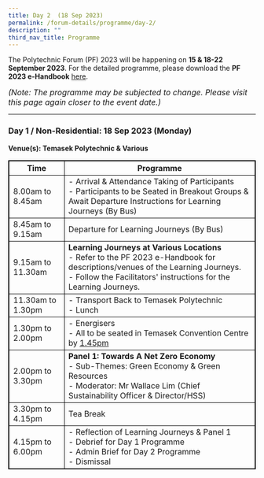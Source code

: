 ```yaml
---
title: Day 2  (18 Sep 2023)
permalink: /forum-details/programme/day-2/
description: ""
third_nav_title: Programme
---
```

The Polytechnic Forum (PF) 2023 will be happening on **15 &amp; 18-22 September 2023**. For the detailed programme, please download the&nbsp;**PF 2023 e-Handbook** [here](/files/polytechnic%20forum%202023%20-%20e-handbook.pdf).

<font size="-0.5"><i>(Note: The programme may be subjected to change. Please visit this page again closer to the event date.)</i></font>
<hr>

### **Day 1 / Non-Residential: 18 Sep 2023 (Monday)**
<b>Venue(s): Temasek Polytechnic &amp; Various</b>


<style>
table, th, td {
  border:1px solid black;
}
</style>

<table style="width:100%">
  <tbody><tr>
    <th>Time</th>
    <th>Programme</th>
  </tr>
  <tr>
    <td>8.00am to 8.45am</td>
    <td>- Arrival &amp; Attendance Taking of Participants<br>- Participants to be Seated in Breakout Groups &amp; Await Departure Instructions for Learning Journeys (By Bus)</td>
  </tr>
  <tr>
    <td>8.45am to 9.15am</td>
		<td>Departure for Learning Journeys (By Bus)<br></td>
  </tr>
		<tr>
    <td>9.15am to 11.30am</td>
			<td><b>Learning Journeys at Various Locations</b><br>- Refer to the PF 2023 e-Handbook for descriptions/venues of the Learning Journeys.<br>- Follow the Facilitators' instructions for the Learning Journeys.</td>
  </tr>
  <tr>
		<td>11.30am to 1.30pm</td>
    <td>- Transport Back to Temasek Polytechnic<br>- Lunch</td>
  </tr>
  <tr>
		<td>1.30pm to 2.00pm</td>
    <td>- Energisers<br>- All to be seated in Temasek Convention Centre by <u>1.45pm</u></td>
  </tr>
		<tr>
			<td>2.00pm to 3.30pm</td>
			<td><b>Panel 1: Towards A Net Zero Economy</b><br>- Sub-Themes: Green Economy &amp; Green Resources<br>- Moderator: Mr Wallace Lim (Chief Sustainability Officer &amp; Director/HSS)</td>
  </tr>
		<tr>
			<td>3.30pm to 4.15pm</td>
    <td>Tea Break</td>
  </tr>
  <tr>
		<td>4.15pm to 6.00pm</td>
    <td>- Reflection of Learning Journeys &amp; Panel 1<br>- Debrief for Day 1 Programme<br>- Admin Brief for Day 2 Programme<br>- Dismissal</td>
  </tr>
  <tr>
</tr></tbody></table>